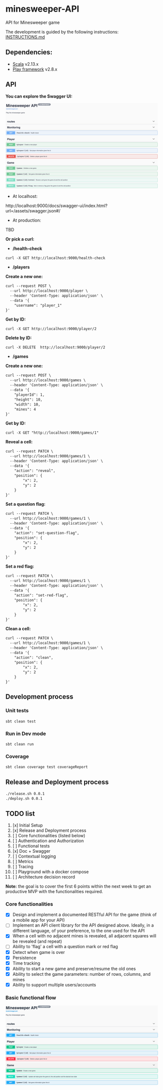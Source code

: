 # minesweeper-API
API for Minesweeper game

The development is guided by the following instructions: [INSTRUCTIONS.md](INSTRUCTIONS.md)

## Dependencies:
- [Scala] v2.13.x
- [Play framework] v2.8.x

## API

**You can explore the Swagger UI:**

![Swagger UI](docs/swagger-api-doc.png)

- At localhost:

http://localhost:9000/docs/swagger-ui/index.html?url=/assets/swagger.json#/

- At production:

TBD

**Or pick a curl:**

* **/health-check**

````shell script
curl -X GET http://localhost:9000/health-check
````

* **/players**

**Create a new one:**

````shell script
curl --request POST \
  --url http://localhost:9000/player \
  --header 'Content-Type: application/json' \
  --data '{
	"username": "player_1"
}'
````

**Get by ID:**

````shell script
curl -X GET http://localhost:9000/player/2
````

**Delete by ID:**

````shell script
curl -X DELETE  http://localhost:9000/player/2
````

* **/games**

**Create a new one:**

````shell script
curl --request POST \
  --url http://localhost:9000/games \
  --header 'Content-Type: application/json' \
  --data '{
	"playerId": 1,
	"height": 10,
	"width": 10,
	"mines": 4
}'
````

**Get by ID:**

````shell script
curl -X GET "http://localhost:9000/games/1"
````

**Reveal a cell:**

````shell script
curl --request PATCH \
  --url http://localhost:9000/games/1 \
  --header 'Content-Type: application/json' \
  --data '{
	"action": "reveal",
	"position": {
		"x": 2,
		"y": 2
	}
}'
````

**Set a question flag:**

````shell script
curl --request PATCH \
  --url http://localhost:9000/games/1 \
  --header 'Content-Type: application/json' \
  --data '{
	"action": "set-question-flag",
	"position": {
		"x": 2,
		"y": 2
	}
}'
````

**Set a red flag:**

````shell script
curl --request PATCH \
  --url http://localhost:9000/games/1 \
  --header 'Content-Type: application/json' \
  --data '{
	"action": "set-red-flag",
	"position": {
		"x": 2,
		"y": 2
	}
}'
````

**Clean a cell:**

````shell script
curl --request PATCH \
  --url http://localhost:9000/games/1 \
  --header 'Content-Type: application/json' \
  --data '{
	"action": "clean",
	"position": {
		"x": 2,
		"y": 2
	}
}'
````

## Development process

### Unit tests

````sbtshell
sbt clean test
````

### Run in Dev mode

````sbtshell
sbt clean run
````

### Coverage

````sbtshell
sbt clean coverage test coverageReport
````

## Release and Deployment process

````shell script
./release.sh 0.0.1
./deploy.sh 0.0.1
````

## TODO list

1. [x] Initial Setup
2. [x] Release and Deployment process
3. [ ] Core functionalities (listed below)
4. [ ] Authentication and Authorization
5. [ ] Functional tests
6. [x] Doc + Swagger
7. [ ] Contextual logging
8. [ ] Metrics
9. [ ] Tracing
10. [ ] Playground with a docker compose
11. [ ] Architecture decision record

**Note:** the goal is to cover the first 6 points within the next week
to get an productive MVP with the functionalities required.

### Core functionalities

- [x] Design and implement a documented RESTful API for the game (think of a mobile app for your API)
- [ ] Implement an API client library for the API designed above. Ideally, in a different language, of your preference, to the one used for the API
- [x] When a cell with no adjacent mines is revealed, all adjacent squares will be revealed (and repeat)
- [ ] Ability to 'flag' a cell with a question mark or red flag
- [x] Detect when game is over
- [x] Persistence
- [x] Time tracking
- [x] Ability to start a new game and preserve/resume the old ones
- [x] Ability to select the game parameters: number of rows, columns, and mines
- [x] Ability to support multiple users/accounts

### Basic functional flow

![Basic functional flow](docs/minisweeper_basic-functional-flow.png)

[Scala]: https://www.scala-lang.org/
[Play framework]: https://www.playframework.com/
